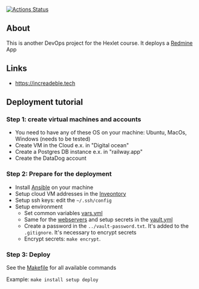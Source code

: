 [![Actions Status](https://github.com/amarynets/devops-for-programmers-project-76/workflows/hexlet-check/badge.svg)](https://github.com/amarynets/devops-for-programmers-project-76/actions)


## About

This is another DevOps project for the Hexlet course. It deploys a [Redmine](https://hub.docker.com/_/redmine) App

## Links

- https://increadeble.tech

## Deployment tutorial

### Step 1: create virtual machines and accounts

- You need to have any of these OS on your machine: Ubuntu, MacOs, Windows (needs to be tested)
- Create VM in the Cloud e.x. in "Digital ocean"
- Create a Postgres DB instance e.x. in "railway.app"
- Create the DataDog account

### Step 2: Prepare for the deployment

- Install [Ansible](https://docs.ansible.com/ansible/latest/installation_guide/intro_installation.html) on your machine
- Setup cloud VM addresses in the [Inveontory](./inventory.yml)
- Setup ssh keys: edit the `~/.ssh/config`
- Setup environment
  - Set common variables [vars.yml](./group_vars/all/vars.yml)
  - Same for the [webservers](./group_vars/webservers) and setup secrets in the [vault.yml](./group_vars/all/vault.yml)
  - Create a password in the `../vault-password.txt`. It's added to the `.gitignore`. It's necessary to encrypt secrets
  - Encrypt secrets: `make encrypt`.

### Step 3: Deploy
  
See the [Makefile](./Makefile) for all available commands

Example: `make install setup deploy`

